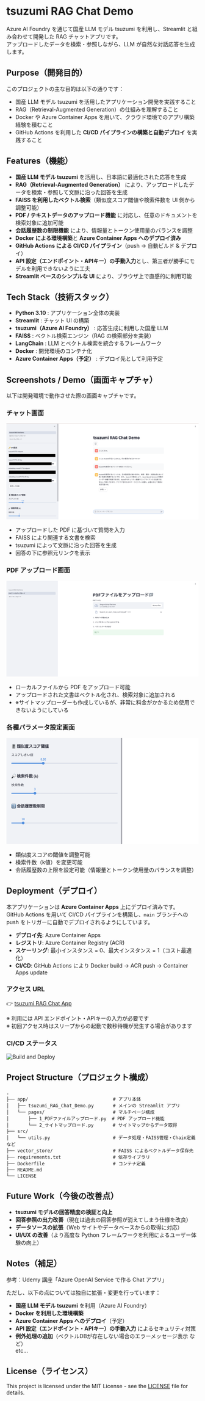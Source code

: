 # tsuzumi RAG Chat Demo

Azure AI Foundry を通じて国産 LLM モデル tsuzumi を利用し、Streamlit と組み合わせて開発した RAG チャットアプリです。  
アップロードしたデータを検索・参照しながら、LLM が自然な対話応答を生成します。


## Purpose（開発目的）

このプロジェクトの主な目的は以下の通りです：

- 国産 LLM モデル tsuzumi を活用したアプリケーション開発を実践すること  
- RAG（Retrieval-Augmented Generation）の仕組みを理解すること  
- Docker や Azure Container Apps を用いて、クラウド環境でのアプリ構築経験を積むこと
- GitHub Actions を利用した **CI/CD パイプラインの構築と自動デプロイ** を実践すること  


## Features（機能）

- **国産 LLM モデル tsuzumi** を活用し、日本語に最適化された応答を生成  
- **RAG（Retrieval-Augmented Generation）** により、アップロードしたデータを検索・参照して文脈に沿った回答を生成  
- **FAISS を利用したベクトル検索**（類似度スコア閾値や検索件数を UI 側から調整可能）  
- **PDF / テキストデータのアップロード機能** に対応し、任意のドキュメントを検索対象に追加可能  
- **会話履歴数の制限機能** により、情報量とトークン使用量のバランスを調整  
- **Docker による環境構築**と **Azure Container Apps へのデプロイ済み**  
- **GitHub Actions による CI/CD パイプライン**（push → 自動ビルド & デプロイ）   
- **API 設定（エンドポイント・APIキー）の手動入力**とし、第三者が勝手にモデルを利用できないように工夫  
- **Streamlit ベースのシンプルな UI** により、ブラウザ上で直感的に利用可能


## Tech Stack（技術スタック）

- **Python 3.10** : アプリケーション全体の実装  
- **Streamlit** : チャット UI の構築  
- **tsuzumi（Azure AI Foundry）** : 応答生成に利用した国産 LLM  
- **FAISS** : ベクトル検索エンジン（RAG の検索部分を実装）  
- **LangChain** : LLM とベクトル検索を統合するフレームワーク  
- **Docker** : 開発環境のコンテナ化  
- **Azure Container Apps（予定）** : デプロイ先として利用予定


## Screenshots / Demo（画面キャプチャ）

以下は開発環境で動作させた際の画面キャプチャです。

### チャット画面
![chat_demo](images/chat_demo.png)

- アップロードした PDF に基づいて質問を入力  
- FAISS により関連する文書を検索  
- tsuzumi によって文脈に沿った回答を生成  
- 回答の下に参照元リンクを表示

### PDF アップロード画面
![upload_demo](images/upload_demo.png)

- ローカルファイルから PDF をアップロード可能  
- アップロードされた文書はベクトル化され、検索対象に追加される
- ※サイトマップローダーも作成しているが、非常に料金がかかるため使用できないようにしている

### 各種パラメータ設定画面
![settings_demo](images/settings_demo.png)

- 類似度スコアの閾値を調整可能  
- 検索件数（k値）を変更可能  
- 会話履歴数の上限を設定可能（情報量とトークン使用量のバランスを調整）


## Deployment（デプロイ）

本アプリケーションは **Azure Container Apps** 上にデプロイ済みです。  
GitHub Actions を用いて CI/CD パイプラインを構築し、`main` ブランチへの push をトリガーに自動でデプロイされるようにしています。  

- **デプロイ先**: Azure Container Apps  
- **レジストリ**: Azure Container Registry (ACR)  
- **スケーリング**: 最小インスタンス = 0、最大インスタンス = 1（コスト最適化）  
- **CI/CD**: GitHub Actions により Docker build → ACR push → Container Apps update  

### アクセス URL
👉 [tsuzumi RAG Chat App](https://tsuzumi-rag-chat.icymeadow-a10cc88a.eastus2.azurecontainerapps.io)

※ 利用には API エンドポイント・APIキーの入力が必要です  
※ 初回アクセス時はスリープからの起動で数秒待機が発生する場合があります  

### CI/CD ステータス
![Build and Deploy](https://github.com/gaku-devlog/tsuzumi-rag-chat-demo/actions/workflows/deploy.yml/badge.svg)


## Project Structure（プロジェクト構成）

```plaintext
.
├── app/                               # アプリ本体
│   ├── tsuzumi_RAG_Chat_Demo.py       # メインの Streamlit アプリ
│   └── pages/                         # マルチページ構成
│       ├── 1_PDFファイルアップロード.py  # PDF アップロード機能
│       └── 2_サイトマップロード.py       # サイトマップからデータ取得
├── src/
│   └── utils.py                       # データ処理・FAISS管理・Chain定義など
├── vector_store/                      # FAISS によるベクトルデータ保存先
├── requirements.txt                   # 依存ライブラリ
├── Dockerfile                         # コンテナ定義
├── README.md
└── LICENSE
```

## Future Work（今後の改善点）

- **tsuzumi モデルの回答精度の検証と向上**  
- **回答参照の出力改善**（現在は過去の回答参照が消えてしまう仕様を改良）  
- **データソースの拡張**（Web サイトやデータベースからの取得に対応）  
- **UI/UX の改善**（より高度な Python フレームワークを利用によるユーザー体験の向上）


## Notes（補足）

参考：Udemy 講座「Azure OpenAI Service で作る Chat アプリ」

ただし、以下の点については独自に拡張・変更を行っています：
- **国産 LLM モデル tsuzumi** を利用（Azure AI Foundry）  
- **Docker を利用した環境構築**  
- **Azure Container Apps へのデプロイ**（予定）  
- **API 設定（エンドポイント・APIキー）の手動入力** によるセキュリティ対策  
- **例外処理の追加**（ベクトルDBが存在しない場合のエラーメッセージ表示 など）  
etc...


## License（ライセンス）

This project is licensed under the MIT License - see the [LICENSE](./LICENSE) file for details.

